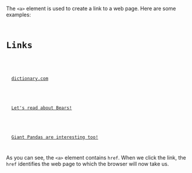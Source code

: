 The `<a>` element is used to create a link to a web page. Here are some examples:

<Editor lang="html">
<code>
<h1>Links</h1>

<p>
  <a href="https://www.dictionary.com/">dictionary.com</a>
</p>

<p>
  <a href="https://en.wikipedia.org/wiki/Bear">Let's read about Bears!</a>
</p>

<p>
  <a href="https://en.wikipedia.org/wiki/Giant_panda">Giant Pandas are interesting too!</a>
</p>
</code>
</Editor>

As you can see, the `<a>` element contains `href`. When we click the link, the `href` identifies the web page to which the browser will now take us.